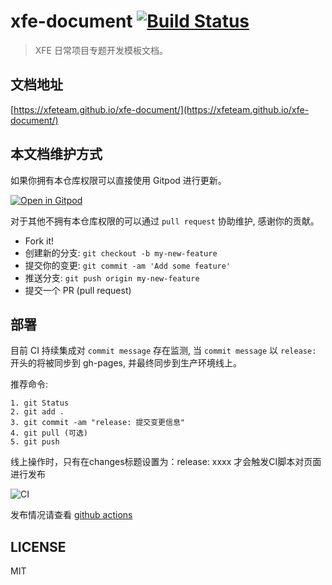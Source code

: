 # xfe-document [![Build Status](https://travis-ci.com/XFETeam/xfe-document.svg?branch=master)](https://travis-ci.com/XFETeam/xfe-document)

> XFE 日常项目专题开发模板文档。

## 文档地址

[https://xfeteam.github.io/xfe-document/](https://xfeteam.github.io/xfe-document/)

## 本文档维护方式

如果你拥有本仓库权限可以直接使用 Gitpod 进行更新。

[![Open in Gitpod](https://gitpod.io/button/open-in-gitpod.svg)](https://gitpod.io/#https://github.com/XFETeam/xfe-document)

对于其他不拥有本仓库权限的可以通过 `pull request` 协助维护, 感谢你的贡献。

- Fork it!
- 创建新的分支: `git checkout -b my-new-feature`
- 提交你的变更: `git commit -am 'Add some feature'`
- 推送分支: `git push origin my-new-feature`
- 提交一个 PR (pull request) 

## 部署

目前 CI 持续集成对 `commit message` 存在监测, 当 `commit message` 以 `release:` 开头的将被同步到 gh-pages, 并最终同步到生产环境线上。

推荐命令:

    1. git Status
    2. git add .
    3. git commit -am "release: 提交变更信息"
    4. git pull (可选)
    5. git push

线上操作时，只有在changes标题设置为：release: xxxx 才会触发CI脚本对页面进行发布

![CI](http://xfe.seasungame.com/assets/2021/01/06/xfe/ci.png)

发布情况请查看 [github actions](https://github.com/XFETeam/xfe-document/actions)

## LICENSE

MIT
